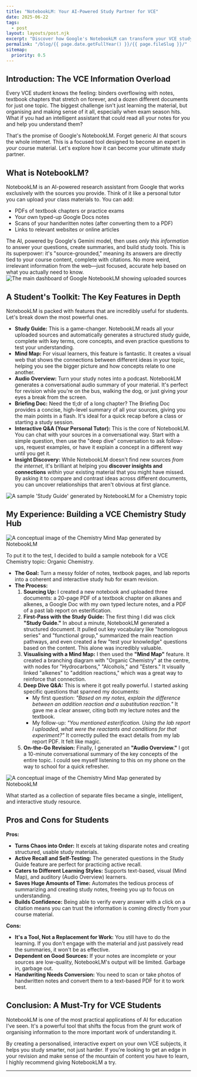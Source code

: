 ```yaml
---
title: "NotebookLM: Your AI-Powered Study Partner for VCE"
date: 2025-06-22
tags:
  - post
layout: layouts/post.njk
excerpt: "Discover how Google's NotebookLM can transform your VCE study routine. This deep dive covers key features like the Study Guide and Mind Map creator, and walks through building a Chemistry revision notebook from scratch. Stop drowning in notes and start understanding them."
permalink: "/blog/{{ page.date.getFullYear() }}/{{ page.fileSlug }}/"
sitemap:
  priority: 0.5
---
```


## Introduction: The VCE Information Overload

Every VCE student knows the feeling: binders overflowing with notes, textbook chapters that stretch on forever, and a dozen different documents for just one topic. The biggest challenge isn't just learning the material, but organising and making sense of it all, especially when exam season hits. What if you had an intelligent assistant that could read all your notes for you and help you understand them?

That's the promise of Google's NotebookLM. Forget generic AI that scours the whole internet. This is a focused tool designed to become an expert in *your* course material. Let's explore how it can become your ultimate study partner.

## What is NotebookLM?

NotebookLM is an AI-powered research assistant from Google that works exclusively with the sources you provide. Think of it like a personal tutor you can upload your class materials to. You can add:

* PDFs of textbook chapters or practice exams
* Your own typed-up Google Docs notes
* Scans of your handwritten notes (after converting them to a PDF)
* Links to relevant websites or online articles

The AI, powered by Google's Gemini model, then uses *only this information* to answer your questions, create summaries, and build study tools. This is its superpower: it's "source-grounded," meaning its answers are directly tied to your course content, complete with citations. No more weird, irrelevant information from the web—just focused, accurate help based on what you actually need to know.
![The main dashboard of Google NotebookLM showing uploaded sources](/images/blog/2025/06-22/dashboard.png)

## A Student's Toolkit: The Key Features in Depth

NotebookLM is packed with features that are incredibly useful for students. Let's break down the most powerful ones.

* **Study Guide:** This is a game-changer. NotebookLM reads all your uploaded sources and automatically generates a structured study guide, complete with key terms, core concepts, and even practice questions to test your understanding.
* **Mind Map:** For visual learners, this feature is fantastic. It creates a visual web that shows the connections between different ideas in your topic, helping you see the bigger picture and how concepts relate to one another.
* **Audio Overview:** Turn your study notes into a podcast. NotebookLM generates a conversational audio summary of your material. It's perfect for revision while you're on the bus, walking the dog, or just giving your eyes a break from the screen.
* **Briefing Doc:** Need the tl;dr of a long chapter? The Briefing Doc provides a concise, high-level summary of all your sources, giving you the main points in a flash. It's ideal for a quick recap before a class or starting a study session.
* **Interactive Q&A (Your Personal Tutor):** This is the core of NotebookLM. You can chat with your sources in a conversational way. Start with a simple question, then use the "deep dive" conversation to ask follow-ups, request examples, or have it explain a concept in a different way until you get it.
* **Insight Discovery:** While NotebookLM doesn't find new sources *from the internet*, it's brilliant at helping you **discover insights and connections** *within* your existing material that you might have missed. By asking it to compare and contrast ideas across different documents, you can uncover relationships that aren't obvious at first glance.

![A sample 'Study Guide' generated by NotebookLM for a Chemistry topic](/images/blog/2025/06-22/study-guide.png)

## My Experience: Building a VCE Chemistry Study Hub

![A conceptual image of the Chemistry Mind Map generated by NotebookLM](/images/blog/2025/06-22/mindmap.png)

To put it to the test, I decided to build a sample notebook for a VCE Chemistry topic: Organic Chemistry.

* **The Goal:** Turn a messy folder of notes, textbook pages, and lab reports into a coherent and interactive study hub for exam revision.
* **The Process:**
    1.  **Sourcing Up:** I created a new notebook and uploaded three documents: a 20-page PDF of a textbook chapter on alkanes and alkenes, a Google Doc with my own typed lecture notes, and a PDF of a past lab report on esterification.
    2.  **First-Pass with the Study Guide:** The first thing I did was click **"Study Guide."** In about a minute, NotebookLM generated a structured document. It pulled out key vocabulary like "homologous series" and "functional group," summarized the main reaction pathways, and even created a few "test your knowledge" questions based on the content. This alone was incredibly valuable.
    3.  **Visualising with a Mind Map:** I then used the **"Mind Map"** feature. It created a branching diagram with "Organic Chemistry" at the centre, with nodes for "Hydrocarbons," "Alcohols," and "Esters." It visually linked "alkenes" to "addition reactions," which was a great way to reinforce that connection.
    4.  **Deep Dive Q&A:** This is where it got really powerful. I started asking specific questions that spanned my documents:
        * My first question: *"Based on my notes, explain the difference between an addition reaction and a substitution reaction."* It gave me a clear answer, citing both my lecture notes and the textbook.
        * My follow-up: *"You mentioned esterification. Using the lab report I uploaded, what were the reactants and conditions for that experiment?"* It correctly pulled the exact details from my lab report PDF. It felt like magic.
    5.  **On-the-Go Revision:** Finally, I generated an **"Audio Overview."** I got a 10-minute conversational summary of the key concepts of the entire topic. I could see myself listening to this on my phone on the way to school for a quick refresher.

![A conceptual image of the Chemistry Mind Map generated by NotebookLM](/images/blog/2025/06-22/chat.png)

What started as a collection of separate files became a single, intelligent, and interactive study resource.

## Pros and Cons for Students

**Pros:**
* **Turns Chaos into Order:** It excels at taking disparate notes and creating structured, usable study materials.
* **Active Recall and Self-Testing:** The generated questions in the Study Guide feature are perfect for practicing active recall.
* **Caters to Different Learning Styles:** Supports text-based, visual (Mind Map), and auditory (Audio Overview) learners.
* **Saves Huge Amounts of Time:** Automates the tedious process of summarizing and creating study notes, freeing you up to focus on understanding.
* **Builds Confidence:** Being able to verify every answer with a click on a citation means you can trust the information is coming directly from your course material.

**Cons:**
* **It's a Tool, Not a Replacement for Work:** You still have to do the learning. If you don't engage with the material and just passively read the summaries, it won't be as effective.
* **Dependent on Good Sources:** If your notes are incomplete or your sources are low-quality, NotebookLM's output will be limited. Garbage in, garbage out.
* **Handwriting Needs Conversion:** You need to scan or take photos of handwritten notes and convert them to a text-based PDF for it to work best.

## Conclusion: A Must-Try for VCE Students

NotebookLM is one of the most practical applications of AI for education I've seen. It's a powerful tool that shifts the focus from the grunt work of organising information to the more important work of understanding it.

By creating a personalised, interactive expert on your own VCE subjects, it helps you study smarter, not just harder. If you're looking to get an edge in your revision and make sense of the mountain of content you have to learn, I highly recommend giving NotebookLM a try.

---